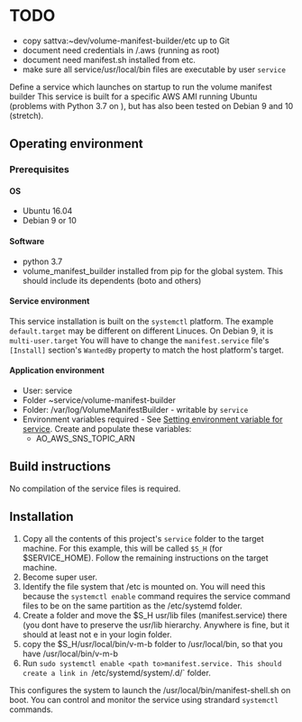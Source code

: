 # TODO
* copy sattva:~dev/volume-manifest-builder/etc up to Git
* document need credentials in /.aws (running as root)
* document need manifest.sh installed from etc.
* make sure all service/usr/local/bin files are executable by user `service`

Define a service which launches on startup to run the volume manifest builder
This service is built for a specific AWS AMI running Ubuntu (problems with Python 3.7 on ), but has also been tested on Debian 9 and 10 (stretch).
## Operating environment
### Prerequisites
#### OS
* Ubuntu 16.04
* Debian 9 or 10
#### Software
* python 3.7
* volume_manifest_builder installed from pip for the global system. This should include its dependents (boto and others)
#### Service environment
This service installation is built on the `systemctl` platform. The example `default.target` may be different on different Linuces.  On Debian 9, it is `multi-user.target`
You will have to change the `manifest.service` file's  `[Install]` section's `WantedBy` property to match the host platform's target.
#### Application environment
* User: service
* Folder ~service/volume-manifest-builder
* Folder: /var/log/VolumeManifestBuilder - writable by `service`
* Environment variables required - See [Setting environment variable for service](https://serverfault.com/questions/413397/how-to-set-environment-variable-in-systemd-service). Create and populate these variables:
    * AO_AWS_SNS_TOPIC_ARN

## Build instructions
No compilation of the service files is required.
## Installation
1. Copy all the contents of this project's `service` folder  to the target machine. For this example, this will be called `$S_H` (for $SERVICE_HOME). Follow the remaining instructions on the target machine. 
1. Become super user.
1. Identify the file system that /etc is mounted on. You will need this because the `systemctl enable` command requires the service command files to be on the same partition as the /etc/systemd folder.
1. Create a folder and move the $S_H usr/lib files (manifest.service) there (you dont have to preserve the usr/lib hierarchy. Anywhere is fine, but it should at least not e in your login folder.
1. copy the $S_H/usr/local/bin/v-m-b folder to /usr/local/bin, so that you have /usr/local/bin/v-m-b
1. Run `sudo systemctl enable <path to>manifest.service. This should create a link in `/etc/systemd/system/<Install target you picked above>.d/` folder.

This configures the system to launch the  /usr/local/bin/manifest-shell.sh on boot.  You can control and monitor the service using strandard `systemctl` commands. 
